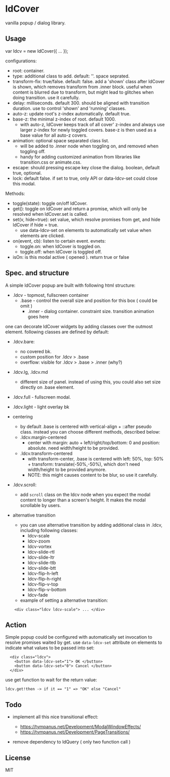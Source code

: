 # ldCover

vanilla popup / dialog library.


## Usage

var ldcv = new ldCover({ ... });

configurations:

 * root: container.
 * type: additional class to add. default: ''. space seprated. 
 * transform-fix: true/false. default: false.
   add a 'shown' class after ldCover is shown, which removes transform from .inner block.
   useful when content is blurred due to transform, but might lead to glitches when doing transition. use it carefully.
 * delay: milliseconds. default 300. should be aligned with transition duration. use to control 'shown' and 'running' classes.
 * auto-z: update root's z-index automatically. default true.
 * base-z: the minimal z-index of root. default 1000.
   - with auto-z, ldCover keeps track of all cover' z-index and always use larger z-index for newly toggled covers. base-z is then used as a base value for all auto-z covers.
 * animation: optional space separated class list.
   - will be added to .inner node when toggling on, and removed when toggling off.
   - handy for adding customized animation from libraries like transition.css or animate.css.
 * escape: should pressing escape key close the dialog. boolean, default true, optional.
 * lock: default false. if set to true, only API or data-ldcv-set could close this modal.

Methods:
 * toggle(state): toggle on/off ldCover.
 * get(): toggle on ldCover and return a promise, which will only be resolved when ldCover.set is called.
 * set(v, hide=true): set value, which resolve promises from get, and hide ldCover if hide = true.
   - use data-ldcv-set on elements to automatically set value when elements are clicked.
 * on(event, cb): listen to certain event. evnets:
   - toggle.on: when ldCover is toggled on.
   - toggle.off: when ldCover is toggled off.
 * isOn: is this modal active ( opened ). return true or false


## Spec. and structure

A simple ldCover popup are built with following html structure:

 * .ldcv          - topmost, fullscreen container
   * .base        - control the overall size and position for this box ( could be omit )
     *  .inner     - dialog container. constraint size. transition animation goes here


one can decorate ldCover widgets by adding classes over the outmost element. following classes are defined by default:

 * .ldcv.bare:
   - no covered bk.
   - custom position for .ldcv > .base
   - overflow: visible for .ldcv > .base > .inner (why?)
 * .ldcv.lg, .ldcv.md
   - different size of panel. instead of using this, you could also set size directly on .base element.
 * .ldcv.full - fullscreen modal.
 * .ldcv.light - light overlay bk

 * centering
   - by default .base is centered with vertical-align + ::after pseudo class. instead you can choose different methods, described below:
   - .ldcv.margin-centered
     - center with margin: auto + left/right/top/bottom: 0 and position: absolute. need width/height to be provided.
   - .ldcv.transform-centered
     - with transform-center, .base is centered with left: 50%, top: 50% + transform: translate(-50%,-50%), which don't need width/height to be provided anymore.
     - NOTE: this might causes content to be blur, so use it carefully.

 * .ldcv.scroll:
   - add `scroll` class on the ldcv node when you expect the modal content to longer than a screen's height. It makes the modal scrollable by users.

 * alternative transition
   - you can use alternative transition by adding additional class in .ldcv, including following classes:
     - ldcv-scale
     - ldcv-zoom
     - ldcv-vortex
     - ldcv-slide-rtl
     - ldcv-slide-ltr
     - ldcv-slide-ttb
     - ldcv-slide-btt
     - ldcv-flip-h-left
     - ldcv-flip-h-right
     - ldcv-flip-v-top
     - ldcv-flip-v-bottom
     - ldcv-fade
   - example of setting a alternative transition:

```
    <div class="ldcv ldcv-scale"> ... </div>
```


## Action

Simple popup could be configured with automatically set invocation to resolve promises waited by get. use ```data-ldcv-set``` attribute on elements to indicate what values to be passed into set:

```
  <div class="ldcv">
    <button data-ldcv-set="1"> OK </button>
    <button data-ldcv-set="0"> Cancel </button>
  </div>
```

use get function to wait for the return value:

```
ldcv.get!then -> if it == "1" => "OK" else "Cancel"
```


## Todo

 * implement all this nice transitional effect:
   - https://tympanus.net/Development/ModalWindowEffects/
   - https://tympanus.net/Development/PageTransitions/
 
 * remove dependency to ldQuery ( only two function call )


## License

MIT
